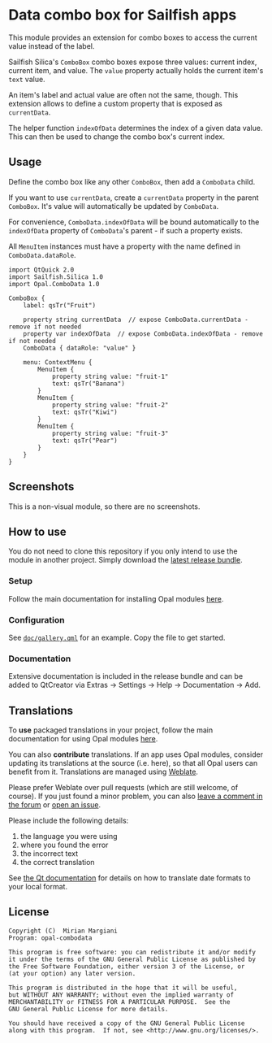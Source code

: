 <!--
SPDX-FileCopyrightText: 2023-2024 Mirian Margiani
SPDX-License-Identifier: GFDL-1.3-or-later
-->

# Data combo box for Sailfish apps

This module provides an extension for combo boxes to access the current value
instead of the label.

Sailfish Silica's `ComboBox` combo boxes expose three values: current index,
current item, and value. The `value` property actually holds the current
item's `text` value.

An item's label and actual value are often not the same, though. This extension
allows to define a custom property that is exposed as `currentData`.

The helper function `indexOfData` determines the index of a given data
value. This can then be used to change the combo box's current index.

## Usage

Define the combo box like any other `ComboBox`, then add a `ComboData` child.

If you want to use `currentData`, create a `currentData` property in the parent
`ComboBox`. It's value will automatically be updated by `ComboData`.

For convenience, `ComboData.indexOfData` will be bound automatically to the
`indexOfData` property of `ComboData`'s parent - if such a property exists.

All `MenuItem` instances must have a property with the name defined in
`ComboData.dataRole`.

```{qml}
import QtQuick 2.0
import Sailfish.Silica 1.0
import Opal.ComboData 1.0

ComboBox {
    label: qsTr("Fruit")

    property string currentData  // expose ComboData.currentData - remove if not needed
    property var indexOfData  // expose ComboData.indexOfData - remove if not needed
    ComboData { dataRole: "value" }

    menu: ContextMenu {
        MenuItem {
            property string value: "fruit-1"
            text: qsTr("Banana")
        }
        MenuItem {
            property string value: "fruit-2"
            text: qsTr("Kiwi")
        }
        MenuItem {
            property string value: "fruit-3"
            text: qsTr("Pear")
        }
    }
}
```

## Screenshots

This is a non-visual module, so there are no screenshots.

## How to use

You do not need to clone this repository if you only intend to use the module in
another project. Simply download the
[latest release bundle](https://github.com/Pretty-SFOS/opal-combodata/releases/latest).

### Setup

Follow the main documentation for installing Opal modules
[here](https://github.com/Pretty-SFOS/opal/blob/main/README.md#using-opal).

### Configuration

See [`doc/gallery.qml`](doc/gallery.qml) for an example. Copy the file to get
started.

### Documentation

Extensive documentation is included in the release bundle and can be added to
QtCreator via Extras → Settings → Help → Documentation → Add.

## Translations

To **use** packaged translations in your project, follow the main documentation for
using Opal modules [here](https://github.com/Pretty-SFOS/opal#using-opal).

You can also **contribute** translations. If an app uses Opal modules, consider
updating its translations at the source (i.e. here), so that all Opal users can
benefit from it. Translations are managed using
[Weblate](https://hosted.weblate.org/projects/opal).

Please prefer Weblate over pull requests (which are still welcome, of course).
If you just found a minor problem, you can also
[leave a comment in the forum](https://forum.sailfishos.org/t/opal-qml-components-for-app-development/15801)
or [open an issue](https://github.com/Pretty-SFOS/opal/issues/new).

Please include the following details:

1. the language you were using
2. where you found the error
3. the incorrect text
4. the correct translation

See [the Qt documentation](https://doc.qt.io/qt-5/qml-qtqml-date.html#details) for
details on how to translate date formats to your local format.

## License

    Copyright (C)  Mirian Margiani
    Program: opal-combodata

    This program is free software: you can redistribute it and/or modify
    it under the terms of the GNU General Public License as published by
    the Free Software Foundation, either version 3 of the License, or
    (at your option) any later version.

    This program is distributed in the hope that it will be useful,
    but WITHOUT ANY WARRANTY; without even the implied warranty of
    MERCHANTABILITY or FITNESS FOR A PARTICULAR PURPOSE.  See the
    GNU General Public License for more details.

    You should have received a copy of the GNU General Public License
    along with this program.  If not, see <http://www.gnu.org/licenses/>.
